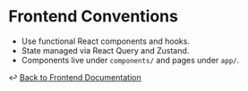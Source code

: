 # Frontend Conventions

- Use functional React components and hooks.
- State managed via React Query and Zustand.
- Components live under `components/` and pages under `app/`.

↩ [Back to Frontend Documentation](./_index.md)

